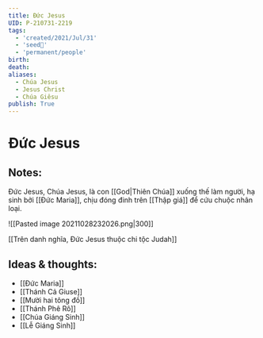 ```yaml
---
title: Đức Jesus
UID: P-210731-2219
tags:
  - 'created/2021/Jul/31'
  - 'seed🥜'
  - 'permanent/people'
birth: 
death: 
aliases:
  - Chúa Jesus
  - Jesus Christ
  - Chúa Giêsu
publish: True
---
```

# Đức Jesus

## Notes:

Đức Jesus, Chúa Jesus, là con [[God|Thiên Chúa]] xuống thế làm người, hạ sinh bởi [[Đức Maria]], chịu đóng đinh trên [[Thập giá]] để cứu chuộc nhân loại.

![[Pasted image 20211028232026.png|300]]

[[Trên danh nghĩa, Đức Jesus thuộc chi tộc Judah]]

## Ideas & thoughts:
- [[Đức Maria]]
- [[Thánh Cả Giuse]]
- [[Mười hai tông đồ]]
- [[Thánh Phê Rô]]
- [[Chúa Giáng Sinh]]
- [[Lễ Giáng Sinh]]


